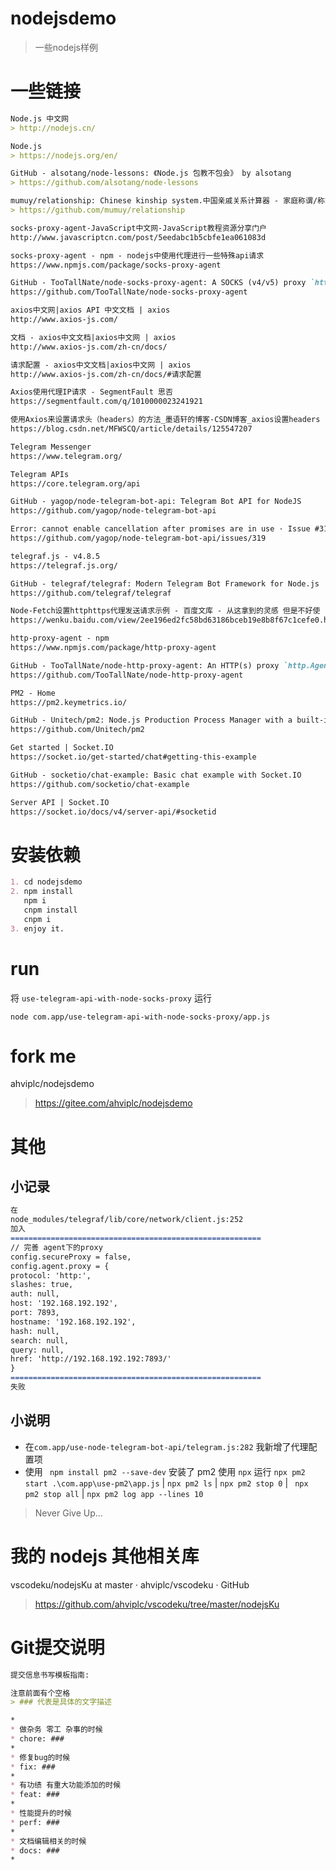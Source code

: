 # nodejsdemo

> 一些nodejs样例

# 一些链接

```markdown
Node.js 中文网  
> http://nodejs.cn/

Node.js  
> https://nodejs.org/en/

GitHub - alsotang/node-lessons: 《Node.js 包教不包会》 by alsotang  
> https://github.com/alsotang/node-lessons

mumuy/relationship: Chinese kinship system.中国亲戚关系计算器 - 家庭称谓/称呼计算/亲戚关系算法  
> https://github.com/mumuy/relationship

socks-proxy-agent-JavaScript中文网-JavaScript教程资源分享门户
http://www.javascriptcn.com/post/5eedabc1b5cbfe1ea061083d

socks-proxy-agent - npm - nodejs中使用代理进行一些特殊api请求
https://www.npmjs.com/package/socks-proxy-agent

GitHub - TooTallNate/node-socks-proxy-agent: A SOCKS (v4/v5) proxy `http.Agent` implementation for HTTP and HTTPS
https://github.com/TooTallNate/node-socks-proxy-agent

axios中文网|axios API 中文文档 | axios
http://www.axios-js.com/

文档 - axios中文文档|axios中文网 | axios
http://www.axios-js.com/zh-cn/docs/

请求配置 - axios中文文档|axios中文网 | axios
http://www.axios-js.com/zh-cn/docs/#请求配置

Axios使用代理IP请求 - SegmentFault 思否
https://segmentfault.com/q/1010000023241921

使用Axios来设置请求头（headers）的方法_墨语轩的博客-CSDN博客_axios设置headers
https://blog.csdn.net/MFWSCQ/article/details/125547207

Telegram Messenger
https://www.telegram.org/

Telegram APIs
https://core.telegram.org/api

GitHub - yagop/node-telegram-bot-api: Telegram Bot API for NodeJS
https://github.com/yagop/node-telegram-bot-api

Error: cannot enable cancellation after promises are in use · Issue #319 · yagop/node-telegram-bot-api · GitHub
https://github.com/yagop/node-telegram-bot-api/issues/319

telegraf.js - v4.8.5
https://telegraf.js.org/

GitHub - telegraf/telegraf: Modern Telegram Bot Framework for Node.js
https://github.com/telegraf/telegraf

Node-Fetch设置httphttps代理发送请求示例 - 百度文库 - 从这拿到的灵感 但是不好使
https://wenku.baidu.com/view/2ee196ed2fc58bd63186bceb19e8b8f67c1cefe0.html

http-proxy-agent - npm
https://www.npmjs.com/package/http-proxy-agent

GitHub - TooTallNate/node-http-proxy-agent: An HTTP(s) proxy `http.Agent` implementation for HTTP endpoints
https://github.com/TooTallNate/node-http-proxy-agent

PM2 - Home
https://pm2.keymetrics.io/

GitHub - Unitech/pm2: Node.js Production Process Manager with a built-in Load Balancer.
https://github.com/Unitech/pm2

Get started | Socket.IO
https://socket.io/get-started/chat#getting-this-example

GitHub - socketio/chat-example: Basic chat example with Socket.IO
https://github.com/socketio/chat-example

Server API | Socket.IO
https://socket.io/docs/v4/server-api/#socketid
```

# 安装依赖
```markdown
1. cd nodejsdemo
2. npm install
   npm i
   cnpm install
   cnpm i
3. enjoy it.
```

# run

将 `use-telegram-api-with-node-socks-proxy` 运行

```shell
node com.app/use-telegram-api-with-node-socks-proxy/app.js
```

# fork me

ahviplc/nodejsdemo  
> https://gitee.com/ahviplc/nodejsdemo

# 其他

## 小记录

```markdown
在
node_modules/telegraf/lib/core/network/client.js:252
加入
========================================================
// 完善 agent下的proxy
config.secureProxy = false,
config.agent.proxy = {
protocol: 'http:',
slashes: true,
auth: null,
host: '192.168.192.192',
port: 7893,
hostname: '192.168.192.192',
hash: null,
search: null,
query: null,
href: 'http://192.168.192.192:7893/'
}
========================================================
失败

```

## 小说明

* 在`com.app/use-node-telegram-bot-api/telegram.js:282` 我新增了代理配置项
* 使用 ` npm install pm2 --save-dev` 安装了 pm2 使用 `npx` 运行 `npx pm2 start .\com.app\use-pm2\app.js` | `npx pm2 ls` | `npx pm2 stop 0` | ` npx pm2 stop all` |  `npx pm2 log app --lines 10`

> Never Give Up...

# 我的 nodejs 其他相关库 

vscodeku/nodejsKu at master · ahviplc/vscodeku · GitHub   
> https://github.com/ahviplc/vscodeku/tree/master/nodejsKu 

# Git提交说明

```markdown
提交信息书写模板指南:

注意前面有个空格
> ### 代表是具体的文字描述

*
* 做杂务 零工 杂事的时候
* chore: ###
*
* 修复bug的时候
* fix: ###
*
* 有功绩 有重大功能添加的时候
* feat: ###
*
* 性能提升的时候
* perf: ###
*
* 文档编辑相关的时候
* docs: ###
*
```
